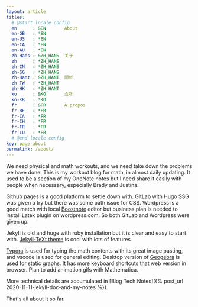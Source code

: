 ```yaml
---
layout: article
titles:
  # @start locale config
  en      : &EN       About
  en-GB   : *EN
  en-US   : *EN
  en-CA   : *EN
  en-AU   : *EN
  zh-Hans : &ZH_HANS  关于
  zh      : *ZH_HANS
  zh-CN   : *ZH_HANS
  zh-SG   : *ZH_HANS
  zh-Hant : &ZH_HANT  關於
  zh-TW   : *ZH_HANT
  zh-HK   : *ZH_HANT
  ko      : &KO       소개
  ko-KR   : *KO
  fr      : &FR       À propos
  fr-BE   : *FR
  fr-CA   : *FR
  fr-CH   : *FR
  fr-FR   : *FR
  fr-LU   : *FR
  # @end locale config
key: page-about
permalink: /about/
---
```


We need physical and math workouts, and we need take down the problems we have done. This is my workout blog for math, in almost daily updating. It used to be a section of my OneNote notes but I need share it easily with people when necessary, especially Brady and Justina.

Github pages is a good platform to settle down with. GitLab with Hugo SSG was given a try but there was some path issue for CSS. Wordpress is a good match with local [Boostnote](https://boostnote.io/) editor but business plan is needed to install Latex plugin on wordpress.com. So both GitLab and Wordpress were given up.

Jekyll is old and huge with ruby installation but it is clear and easy to start with. [Jekyll-TeXt theme](https://github.com/kitian616/jekyll-TeXt-theme) is cool with lots of features.

[Typora](https://typora.io/) is used for typing the math contents with its great image pasting, and vscode is used for general editing. Desktop version of [Geogebra](https://www.geogebra.org/classic?lang=en) is used for static graphs. It has more keyboard shortcuts that web version in browser. Plan to add animation gifs with Mathematica.

More technical details are accumulated in [Blog Tech Notes]({% post_url 2020-11-11-jekyll-doc-and-my-notes %}).

That's all about it so far.
